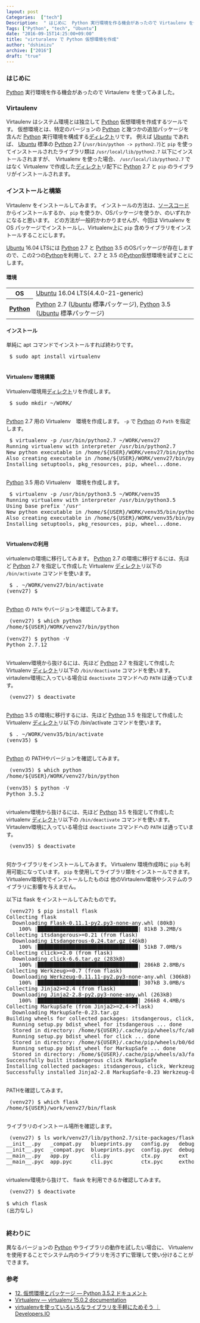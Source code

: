 ```yaml
---
layout: post
Categories:  ["tech"]
Description:  " はじめに  Python 実行環境を作る機会があったので Virtaulenv を使ってみました。 "
Tags: ["Python", "tech", "Ubuntu"]
date: "2016-09-15T14:25:00+09:00"
title: "virturalenv で Python 仮想環境を作成"
author: "dshimizu"
archive: ["2016"]
draft: "true"
---
```


<body>
<h3>はじめに</h3>


<p><a class="keyword" href="http://d.hatena.ne.jp/keyword/Python">Python</a> 実行環境を作る機会があったので Virtaulenv を使ってみました。</p>
</body>

<!-- more -->

<body>
<h3>Virtaulenv</h3>


<p>Virtaulenv はシステム環境とは独立して <a class="keyword" href="http://d.hatena.ne.jp/keyword/Python">Python</a> 仮想環境を作成するツールです。
仮想環境とは、特定のバージョンの <a class="keyword" href="http://d.hatena.ne.jp/keyword/Python">Python</a> と幾つかの追加パッケージを含んだ <a class="keyword" href="http://d.hatena.ne.jp/keyword/Python">Python</a> 実行環境を構成する<a class="keyword" href="http://d.hatena.ne.jp/keyword/%A5%C7%A5%A3%A5%EC%A5%AF%A5%C8">ディレクト</a>リです。
例えば <a class="keyword" href="http://d.hatena.ne.jp/keyword/Ubuntu">Ubuntu</a> であれば、 <a class="keyword" href="http://d.hatena.ne.jp/keyword/Ubuntu">Ubuntu</a> 標準の <a class="keyword" href="http://d.hatena.ne.jp/keyword/Python">Python</a> 2.7 (<code>/usr/bin/python -&gt; python2.7</code>)と <code>pip</code> を使ってインストールされたライブラリ類は <code>/usr/local/lib/python2.7</code> 以下にインストールされますが、　Virtualenv を使った場合、 <code>/usr/local/lib/python2.7</code> ではなく Virtualenv で作成した<a class="keyword" href="http://d.hatena.ne.jp/keyword/%A5%C7%A5%A3%A5%EC%A5%AF%A5%C8">ディレクト</a>リ配下に <a class="keyword" href="http://d.hatena.ne.jp/keyword/Python">Python</a> 2.7 と <code>pip</code> のライブラリがインストールされます。</p>

<h3>インストールと構築</h3>


<p>Virtaulenv をインストールしてみます。
インストールの方法は、<a class="keyword" href="http://d.hatena.ne.jp/keyword/%A5%BD%A1%BC%A5%B9%A5%B3%A1%BC%A5%C9">ソースコード</a>からインストールするか、 <code>pip</code> を使うか、OSパッケージを使うか、のいずれかになると思います。
どの方法が一般的かわかりませんが、今回は Virtualenv を OS パッケージでインストールし、Virtualenv上に <code>pip</code> 含めライブラリをインストールすることにします。</p>

<p><a class="keyword" href="http://d.hatena.ne.jp/keyword/Ubuntu">Ubuntu</a> 16.04 LTSには <a class="keyword" href="http://d.hatena.ne.jp/keyword/Python">Python</a> 2.7 と <a class="keyword" href="http://d.hatena.ne.jp/keyword/Python">Python</a> 3.5 のOSパッケージが存在しますので、この2つの<a class="keyword" href="http://d.hatena.ne.jp/keyword/Python">Python</a>を利用して、2.7 と 3.5 の<a class="keyword" href="http://d.hatena.ne.jp/keyword/Python">Python</a>仮想環境を試すことにします。</p>

<h4>環境</h4>


<table>
<tbody>
<tr>
<th>OS</th>
<td>
<a class="keyword" href="http://d.hatena.ne.jp/keyword/Ubuntu">Ubuntu</a> 16.04 LTS(4.4.0-21-generic)</td>
</tr>
<tr>
<th><a class="keyword" href="http://d.hatena.ne.jp/keyword/Python">Python</a></th>
<td>
<a class="keyword" href="http://d.hatena.ne.jp/keyword/Python">Python</a> 2.7 (<a class="keyword" href="http://d.hatena.ne.jp/keyword/Ubuntu">Ubuntu</a> 標準パッケージ), <a class="keyword" href="http://d.hatena.ne.jp/keyword/Python">Python</a> 3.5 (<a class="keyword" href="http://d.hatena.ne.jp/keyword/Ubuntu">Ubuntu</a> 標準パッケージ)</td>
</tr>
</tbody>
</table>


<h4>インストール</h4>


<p>単純に apt コマンドでインストールすれば終わりです。</p>

<pre class="terminal"> $ sudo apt install virtualenv
 </pre>


<h4>Virtualenv 環境構築</h4>


<p>Virtualenv環境用<a class="keyword" href="http://d.hatena.ne.jp/keyword/%A5%C7%A5%A3%A5%EC%A5%AF%A5%C8">ディレクト</a>リを作成します。</p>

<pre class="terminal"> $ sudo mkdir ~/WORK/
 </pre>


<p><a class="keyword" href="http://d.hatena.ne.jp/keyword/Python">Python</a> 2.7 用の Virtualenv　環境を作成します。
<code>-p</code> で <a class="keyword" href="http://d.hatena.ne.jp/keyword/Python">Python</a> の <code>Path</code> を指定します。</p>

<pre class="terminal"> $ virtualenv -p /usr/bin/python2.7 ~/WORK/venv27
Running virtualenv with interpreter /usr/bin/python2.7
New python executable in /home/${USER}/WORK/venv27/bin/python2.7
Also creating executable in /home/${USER}/WORK/venv27/bin/python
Installing setuptools, pkg_resources, pip, wheel...done.
 </pre>


<p><a class="keyword" href="http://d.hatena.ne.jp/keyword/Python">Python</a> 3.5 用の Virtualenv　環境を作成します。</p>

<pre class="terminal"> $ virtualenv -p /usr/bin/python3.5 ~/WORK/venv35
Running virtualenv with interpreter /usr/bin/python3.5
Using base prefix '/usr'
New python executable in /home/${USER}/WORK/venv35/bin/python3.5
Also creating executable in /home/${USER}/WORK/venv35/bin/python
Installing setuptools, pkg_resources, pip, wheel...done.
 </pre>


<h4>Virtualenvの利用</h4>


<p>virtualenvの環境に移行してみます。
<a class="keyword" href="http://d.hatena.ne.jp/keyword/Python">Python</a> 2.7 の環境に移行するには、先ほど <a class="keyword" href="http://d.hatena.ne.jp/keyword/Python">Python</a> 2.7 を指定して作成した Virtualenv <a class="keyword" href="http://d.hatena.ne.jp/keyword/%A5%C7%A5%A3%A5%EC%A5%AF%A5%C8">ディレクト</a>リ以下の <code>/bin/activate</code> コマンドを使います。</p>

<pre class="terminal"> $ . ~/WORK/venv27/bin/activate
(venv27) $
 </pre>


<p><a class="keyword" href="http://d.hatena.ne.jp/keyword/Python">Python</a> の <code>PATH</code> やバージョンを確認してみます。</p>

<pre class="terminal"> (venv27) $ which python
/home/${USER}/WORK/venv27/bin/python

(venv27) $ python -V
Python 2.7.12
 </pre>


<p>Virtualenv環境から抜けるには、先ほど <a class="keyword" href="http://d.hatena.ne.jp/keyword/Python">Python</a> 2.7 を指定して作成した Virtualenv <a class="keyword" href="http://d.hatena.ne.jp/keyword/%A5%C7%A5%A3%A5%EC%A5%AF%A5%C8">ディレクト</a>リ以下の <code>/bin/deactivate</code> コマンドを使います。virtaulenv環境に入っている場合は <code>deactivate</code> コマンドへの <code>PATH</code> は通っています。</p>

<pre class="terminal"> (venv27) $ deactivate
 </pre>


<p><a class="keyword" href="http://d.hatena.ne.jp/keyword/Python">Python</a> 3.5 の環境に移行するには、先ほど <a class="keyword" href="http://d.hatena.ne.jp/keyword/Python">Python</a> 3.5 を指定して作成した Virtualenv <a class="keyword" href="http://d.hatena.ne.jp/keyword/%A5%C7%A5%A3%A5%EC%A5%AF%A5%C8">ディレクト</a>リ以下の /bin/activate コマンドを使います。</p>

<pre class="terminal"> $ . ~/WORK/venv35/bin/activate
(venv35) $
 </pre>


<p><a class="keyword" href="http://d.hatena.ne.jp/keyword/Python">Python</a> の PATHやバージョンを確認してみます。</p>

<pre class="terminal"> (venv35) $ which python
/home/${USER}/WORK/venv27/bin/python

(venv35) $ python -V
Python 3.5.2
 </pre>


<p>virtualenv環境から抜けるには、先ほど <a class="keyword" href="http://d.hatena.ne.jp/keyword/Python">Python</a> 3.5 を指定して作成した virtualenv <a class="keyword" href="http://d.hatena.ne.jp/keyword/%A5%C7%A5%A3%A5%EC%A5%AF%A5%C8">ディレクト</a>リ以下の <code>/bin/deactivate</code> コマンドを使います。Virtaulenv環境に入っている場合は <code>deactivate</code> コマンドへの <code>PATH</code> は通っています。</p>

<pre class="terminal"> (venv35) $ deactivate
 </pre>


<p>何かライブラリをインストールしてみます。
Virtualenv 環境作成時に <code>pip</code> も利用可能になっています。
<code>pip</code> を使用してライブラリ類をインストールできます。Virtualenv環境内でインストールしたものは 他のVirtaulenv環境やシステムのライブラリに影響を与えません。</p>

<p>以下は flask をインストールしてみたものです。</p>

<pre class="terminal"> (venv27) $ pip install flask
Collecting flask
  Downloading Flask-0.11.1-py2.py3-none-any.whl (80kB)
    100% |████████████████████████████████| 81kB 3.2MB/s
Collecting itsdangerous&gt;=0.21 (from flask)
  Downloading itsdangerous-0.24.tar.gz (46kB)
    100% |████████████████████████████████| 51kB 7.0MB/s
Collecting click&gt;=2.0 (from flask)
  Downloading click-6.6.tar.gz (283kB)
    100% |████████████████████████████████| 286kB 2.8MB/s
Collecting Werkzeug&gt;=0.7 (from flask)
  Downloading Werkzeug-0.11.11-py2.py3-none-any.whl (306kB)
    100% |████████████████████████████████| 307kB 3.0MB/s
Collecting Jinja2&gt;=2.4 (from flask)
  Downloading Jinja2-2.8-py2.py3-none-any.whl (263kB)
    100% |████████████████████████████████| 266kB 4.4MB/s
Collecting MarkupSafe (from Jinja2&gt;=2.4-&gt;flask)
  Downloading MarkupSafe-0.23.tar.gz
Building wheels for collected packages: itsdangerous, click, MarkupSafe
  Running setup.py bdist_wheel for itsdangerous ... done
  Stored in directory: /home/${USER}/.cache/pip/wheels/fc/a8/66/24d655233c757e178d45dea2de22a04c6d92766abfb741129a
  Running setup.py bdist_wheel for click ... done
  Stored in directory: /home/${USER}/.cache/pip/wheels/b0/6d/8c/cf5ca1146e48bc7914748bfb1dbf3a40a440b8b4f4f0d952dd
  Running setup.py bdist_wheel for MarkupSafe ... done
  Stored in directory: /home/${USER}/.cache/pip/wheels/a3/fa/dc/0198eed9ad95489b8a4f45d14dd5d2aee3f8984e46862c5748
Successfully built itsdangerous click MarkupSafe
Installing collected packages: itsdangerous, click, Werkzeug, MarkupSafe, Jinja2, flask
Successfully installed Jinja2-2.8 MarkupSafe-0.23 Werkzeug-0.11.11 click-6.6 flask-0.11.1 itsdangerous-0.24
 </pre>


<p>PATHを確認してみます。</p>

<pre class="terminal"> (venv27) $ which flask
/home/${USER}/work/venv27/bin/flask
 </pre>


<p>ライブラリのインストール場所を確認します。</p>

<pre class="terminal"> (venv27) $ ls work/venv27/lib/python2.7/site-packages/flask
__init__.py   _compat.py   blueprints.py   config.py   debughelpers.py   exthook.pyc  helpers.pyc  logging.pyc   signals.pyc     testing.pyc  wrappers.pyc
__init__.pyc  _compat.pyc  blueprints.pyc  config.pyc  debughelpers.pyc  globals.py   json.py      sessions.py   templating.py   views.py
__main__.py   app.py       cli.py          ctx.py      ext               globals.pyc  json.pyc     sessions.pyc  templating.pyc  views.pyc
__main__.pyc  app.pyc      cli.pyc         ctx.pyc     exthook.py        helpers.py   logging.py   signals.py    testing.py      wrappers.py
 </pre>


<p>virtualenv環境から抜けて、 flask を利用できるか確認してみます。</p>

<pre class="terminal"> (venv27) $ deactivate

$ which flask
(出力なし)
 </pre>


<h3>終わりに</h3>


<p>異なるバージョンの <a class="keyword" href="http://d.hatena.ne.jp/keyword/Python">Python</a> やライブラリの動作を試したい場合に、 Virtualenv を使用することでシステム内のライブラリを汚さずに管理して使い分けることができます。</p>

<h3>参考</h3>


<ul>
    <li><a href="http://docs.python.jp/3/tutorial/venv.html" target="_blank" rel="noopener noreferrer">12. 仮想環境とパッケージ — Python 3.5.2 ドキュメント</a></li>
    <li><a href="https://virtualenv.pypa.io/en/stable/" target="_blank" rel="noopener noreferrer">Virtualenv — virtualenv 15.0.2 documentation</a></li>
    <li><a href="http://dev.classmethod.jp/server-side/language/python-virtualenv-tutorial/" target="_blank" rel="noopener noreferrer">virtualenvを使っていろいろなライブラリを手軽にためそう ｜ Developers.IO</a></li>
</ul>

</body>
